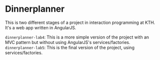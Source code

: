 # Dinnerplanner

This is two different stages of a project in interaction programming at KTH. It's a web app written in AngularJS.

`dinnerplanner-lab4`: This is a more simple version of the project with an MVC pattern but without using AngularJS's services/factories.
`dinnerplanner-lab5`: This is the final version of the project, using services/factories.
